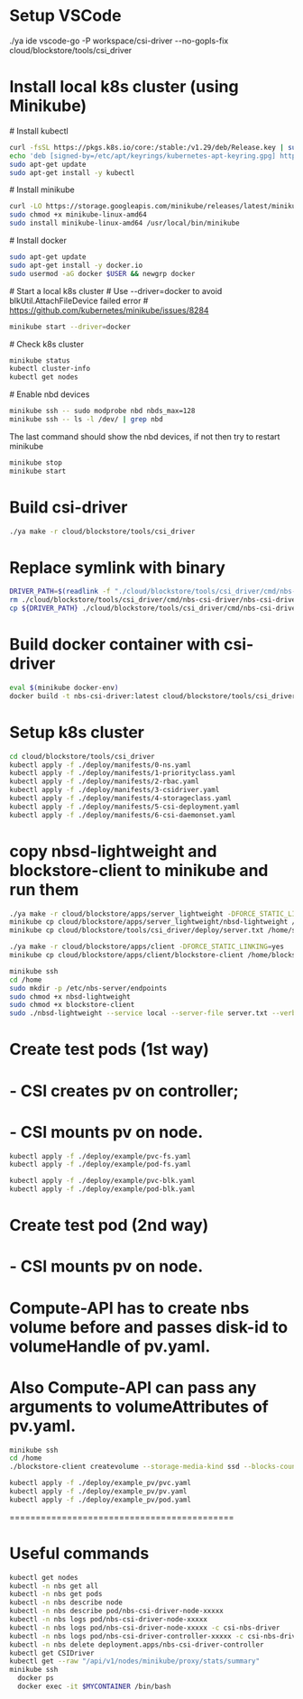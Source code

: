 # Setup VSCode

./ya ide vscode-go -P workspace/csi-driver --no-gopls-fix cloud/blockstore/tools/csi_driver

# Install local k8s cluster (using Minikube)

\# Install kubectl

```bash
curl -fsSL https://pkgs.k8s.io/core:/stable:/v1.29/deb/Release.key | sudo gpg --dearmor -o /etc/apt/keyrings/kubernetes-apt-keyring.gpg
echo 'deb [signed-by=/etc/apt/keyrings/kubernetes-apt-keyring.gpg] https://pkgs.k8s.io/core:/stable:/v1.29/deb/ /' | sudo tee /etc/apt/sources.list.d/kubernetes.list
sudo apt-get update
sudo apt-get install -y kubectl
```

\# Install minikube

```bash
curl -LO https://storage.googleapis.com/minikube/releases/latest/minikube-linux-amd64
sudo chmod +x minikube-linux-amd64
sudo install minikube-linux-amd64 /usr/local/bin/minikube
```

\# Install docker

```bash
sudo apt-get update
sudo apt-get install -y docker.io
sudo usermod -aG docker $USER && newgrp docker
```

\# Start a local k8s cluster
\# Use --driver=docker to avoid blkUtil.AttachFileDevice failed error
\# https://github.com/kubernetes/minikube/issues/8284

```bash
minikube start --driver=docker
```

\# Check k8s cluster

```bash
minikube status
kubectl cluster-info
kubectl get nodes
```

\# Enable nbd devices
```bash
minikube ssh -- sudo modprobe nbd nbds_max=128
minikube ssh -- ls -l /dev/ | grep nbd
```
The last command should show the nbd devices, if not then try to restart minikube
```bash
minikube stop
minikube start
```

# Build csi-driver
```bash
./ya make -r cloud/blockstore/tools/csi_driver

```

# Replace symlink with binary

```bash
DRIVER_PATH=$(readlink -f "./cloud/blockstore/tools/csi_driver/cmd/nbs-csi-driver/nbs-csi-driver")
rm ./cloud/blockstore/tools/csi_driver/cmd/nbs-csi-driver/nbs-csi-driver
cp ${DRIVER_PATH} ./cloud/blockstore/tools/csi_driver/cmd/nbs-csi-driver/nbs-csi-driver
```

# Build docker container with csi-driver

```bash
eval $(minikube docker-env)
docker build -t nbs-csi-driver:latest cloud/blockstore/tools/csi_driver
```

# Setup k8s cluster

```bash
cd cloud/blockstore/tools/csi_driver
kubectl apply -f ./deploy/manifests/0-ns.yaml
kubectl apply -f ./deploy/manifests/1-priorityclass.yaml
kubectl apply -f ./deploy/manifests/2-rbac.yaml
kubectl apply -f ./deploy/manifests/3-csidriver.yaml
kubectl apply -f ./deploy/manifests/4-storageclass.yaml
kubectl apply -f ./deploy/manifests/5-csi-deployment.yaml
kubectl apply -f ./deploy/manifests/6-csi-daemonset.yaml
```

# copy nbsd-lightweight and blockstore-client to minikube and run them
```bash
./ya make -r cloud/blockstore/apps/server_lightweight -DFORCE_STATIC_LINKING=yes
minikube cp cloud/blockstore/apps/server_lightweight/nbsd-lightweight /home/nbsd-lightweight
minikube cp cloud/blockstore/tools/csi_driver/deploy/server.txt /home/server.txt

./ya make -r cloud/blockstore/apps/client -DFORCE_STATIC_LINKING=yes
minikube cp cloud/blockstore/apps/client/blockstore-client /home/blockstore-client
```

```bash
minikube ssh
cd /home
sudo mkdir -p /etc/nbs-server/endpoints
sudo chmod +x nbsd-lightweight
sudo chmod +x blockstore-client
sudo ./nbsd-lightweight --service local --server-file server.txt --verbose
```

# Create test pods (1st way)
# - CSI creates pv on controller;
# - CSI mounts pv on node.

```bash
kubectl apply -f ./deploy/example/pvc-fs.yaml
kubectl apply -f ./deploy/example/pod-fs.yaml

kubectl apply -f ./deploy/example/pvc-blk.yaml
kubectl apply -f ./deploy/example/pod-blk.yaml
```

# Create test pod (2nd way)
# - CSI mounts pv on node.
#
# Compute-API has to create nbs volume before and passes disk-id to volumeHandle of pv.yaml.
# Also Compute-API can pass any arguments to volumeAttributes of pv.yaml.

```bash
minikube ssh
cd /home
./blockstore-client createvolume --storage-media-kind ssd --blocks-count 262144 --block-size 4096 --disk-id my-nbs-volume-id
```

```bash
kubectl apply -f ./deploy/example_pv/pvc.yaml
kubectl apply -f ./deploy/example_pv/pv.yaml
kubectl apply -f ./deploy/example_pv/pod.yaml
```

===========================================

# Useful commands

```bash
kubectl get nodes
kubectl -n nbs get all
kubectl -n nbs get pods
kubectl -n nbs describe node
kubectl -n nbs describe pod/nbs-csi-driver-node-xxxxx
kubectl -n nbs logs pod/nbs-csi-driver-node-xxxxx
kubectl -n nbs logs pod/nbs-csi-driver-node-xxxxx -c csi-nbs-driver
kubectl -n nbs logs pod/nbs-csi-driver-controller-xxxxx -c csi-nbs-driver
kubectl -n nbs delete deployment.apps/nbs-csi-driver-controller
kubectl get CSIDriver
kubectl get --raw "/api/v1/nodes/minikube/proxy/stats/summary"
minikube ssh
  docker ps
  docker exec -it $MYCONTAINER /bin/bash
```
